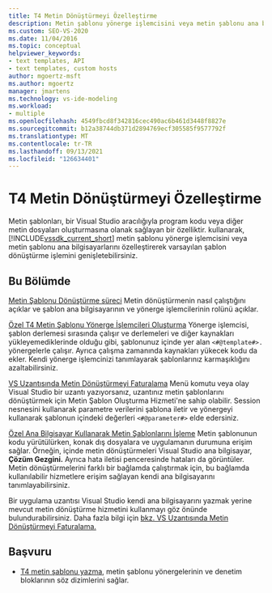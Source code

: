 ```yaml
---
title: T4 Metin Dönüştürmeyi Özelleştirme
description: Metin şablonu yönerge işlemcisini veya metin şablonu ana bilgisayarlarını özelleştirerek varsayılan şablon dönüştürme işlemini nasıl genişletebilirsiniz?
ms.custom: SEO-VS-2020
ms.date: 11/04/2016
ms.topic: conceptual
helpviewer_keywords:
- text templates, API
- text templates, custom hosts
author: mgoertz-msft
ms.author: mgoertz
manager: jmartens
ms.technology: vs-ide-modeling
ms.workload:
- multiple
ms.openlocfilehash: 4549fbcd8f342816cec490ac6b461d3448f8827e
ms.sourcegitcommit: b12a38744db371d2894769ecf305585f9577792f
ms.translationtype: MT
ms.contentlocale: tr-TR
ms.lasthandoff: 09/13/2021
ms.locfileid: "126634401"
---
```

# <a name="customize-t4-text-transformation"></a>T4 Metin Dönüştürmeyi Özelleştirme

Metin şablonları, bir Visual Studio aracılığıyla program kodu veya diğer metin dosyaları oluşturmasına olanak sağlayan bir özelliktir. kullanarak, [!INCLUDE[vssdk_current_short](../modeling/includes/vssdk_current_short_md.md)] metin şablonu yönerge işlemcisini veya metin şablonu ana bilgisayarlarını özelleştirerek varsayılan şablon dönüştürme işlemini genişletebilirsiniz.

## <a name="in-this-section"></a>Bu Bölümde

 [Metin Şablonu Dönüştürme süreci](../modeling/the-text-template-transformation-process.md) Metin dönüştürmenin nasıl çalıştığını açıklar ve şablon ana bilgisayarının ve yönerge işlemcilerinin rolünü açıklar.

 [Özel T4 Metin Şablonu Yönerge İşlemcileri Oluşturma](../modeling/creating-custom-t4-text-template-directive-processors.md) Yönerge işlemcisi, şablon derlemesi sırasında çalışır ve derlemeleri ve diğer kaynakları yükleyemediklerinde olduğu gibi, şablonunuz içinde yer alan `<#@template#>.` yönergelerle çalışır. Ayrıca çalışma zamanında kaynakları yükecek kodu da ekler. Kendi yönerge işlemcinizi tanımlayarak şablonlarınız karmaşıklığını azaltabilirsiniz.

 [VS Uzantısında Metin Dönüştürmeyi Faturalama](../modeling/invoking-text-transformation-in-a-vs-extension.md) Menü komutu veya olay Visual Studio bir uzantı yazıyorsanız, uzantınız metin şablonlarını dönüştürmek için Metin Şablon Oluşturma Hizmeti'ne sahip olabilir. Session nesnesini kullanarak parametre verilerini şablona iletir ve yönergeyi kullanarak şablonun içindeki değerleri `<#@parameter#>` elde edersiniz.

 [Özel Ana Bilgisayar Kullanarak Metin Şablonlarını İşleme](../modeling/processing-text-templates-by-using-a-custom-host.md) Metin şablonunun kodu yürütülürken, konak dış dosyalara ve uygulamanın durumuna erişim sağlar. Örneğin, içinde metin dönüştürmeleri Visual Studio ana bilgisayar, **Çözüm Gezgini.** Ayrıca hata iletisi penceresinde hataları da görüntüler. Metin dönüştürmelerini farklı bir bağlamda çalıştırmak için, bu bağlamda kullanılabilir hizmetlere erişim sağlayan kendi ana bilgisayarını tanımlayabilirsiniz.

 Bir uygulama uzantısı Visual Studio kendi ana bilgisayarını yazmak yerine mevcut metin dönüştürme hizmetini kullanmayı göz önünde bulundurabilirsiniz. Daha fazla bilgi için [bkz. VS Uzantısında Metin Dönüştürmeyi Faturalama.](../modeling/invoking-text-transformation-in-a-vs-extension.md)

## <a name="reference"></a>Başvuru

- [T4 metin şablonu yazma,](../modeling/writing-a-t4-text-template.md) metin şablonu yönergelerinin ve denetim bloklarının söz dizimlerini sağlar.

